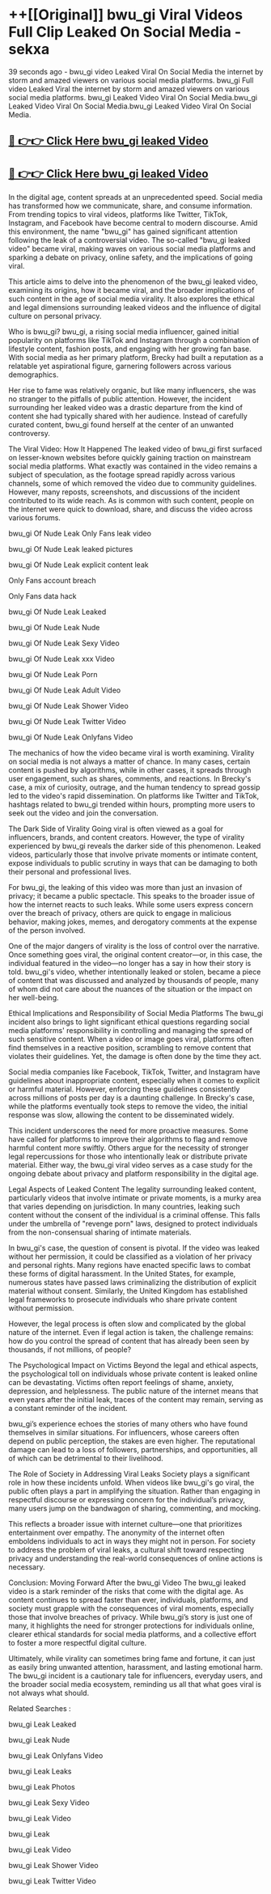 # ++[[Original]] bwu_gi Viral Videos Full Clip Leaked On Social Media - sekxa<br>

39 seconds ago - bwu_gi video Leaked Viral On Social Media the internet by storm and amazed viewers on various social media platforms.
bwu_gi Full video Leaked Viral the internet by storm and amazed viewers on various social media platforms. bwu_gi Leaked Video Viral On Social Media.bwu_gi Leaked Video Viral On Social Media.bwu_gi Leaked Video Viral On Social Media.<br>


## [🔴 👉👉 Click Here bwu_gi leaked Video ](https://onlyclips.site?title=bwu_gi&ref=git)

## [🔴 👉👉 Click Here bwu_gi leaked Video ](https://onlyclips.site?title=bwu_gi&ref=git)

In the digital age, content spreads at an unprecedented speed. Social media has transformed how we communicate, share, and consume information. From trending topics to viral videos, platforms like Twitter, TikTok, Instagram, and Facebook have become central to modern discourse. Amid this environment, the name "bwu_gi" has gained significant attention following the leak of a controversial video. The so-called "bwu_gi leaked video" became viral, making waves on various social media platforms and sparking a debate on privacy, online safety, and the implications of going viral.

This article aims to delve into the phenomenon of the bwu_gi leaked video, examining its origins, how it became viral, and the broader implications of such content in the age of social media virality. It also explores the ethical and legal dimensions surrounding leaked videos and the influence of digital culture on personal privacy.

Who is bwu_gi?
bwu_gi, a rising social media influencer, gained initial popularity on platforms like TikTok and Instagram through a combination of lifestyle content, fashion posts, and engaging with her growing fan base. With social media as her primary platform, Brecky had built a reputation as a relatable yet aspirational figure, garnering followers across various demographics.

Her rise to fame was relatively organic, but like many influencers, she was no stranger to the pitfalls of public attention. However, the incident surrounding her leaked video was a drastic departure from the kind of content she had typically shared with her audience. Instead of carefully curated content, bwu_gi found herself at the center of an unwanted controversy.

The Viral Video: How It Happened
The leaked video of bwu_gi first surfaced on lesser-known websites before quickly gaining traction on mainstream social media platforms. What exactly was contained in the video remains a subject of speculation, as the footage spread rapidly across various channels, some of which removed the video due to community guidelines. However, many reposts, screenshots, and discussions of the incident contributed to its wide reach. As is common with such content, people on the internet were quick to download, share, and discuss the video across various forums.

bwu_gi Of Nude Leak Only Fans leak video

bwu_gi Of Nude Leak leaked pictures

bwu_gi Of Nude Leak explicit content leak

Only Fans account breach

Only Fans data hack

bwu_gi Of Nude Leak Leaked

bwu_gi Of Nude Leak Nude

bwu_gi Of Nude Leak Sexy Video

bwu_gi Of Nude Leak xxx Video

bwu_gi Of Nude Leak Porn

bwu_gi Of Nude Leak Adult Video

bwu_gi Of Nude Leak Shower Video

bwu_gi Of Nude Leak Twitter Video

bwu_gi Of Nude Leak Onlyfans Video

The mechanics of how the video became viral is worth examining. Virality on social media is not always a matter of chance. In many cases, certain content is pushed by algorithms, while in other cases, it spreads through user engagement, such as shares, comments, and reactions. In Brecky's case, a mix of curiosity, outrage, and the human tendency to spread gossip led to the video's rapid dissemination. On platforms like Twitter and TikTok, hashtags related to bwu_gi trended within hours, prompting more users to seek out the video and join the conversation.

The Dark Side of Virality
Going viral is often viewed as a goal for influencers, brands, and content creators. However, the type of virality experienced by bwu_gi reveals the darker side of this phenomenon. Leaked videos, particularly those that involve private moments or intimate content, expose individuals to public scrutiny in ways that can be damaging to both their personal and professional lives.

For bwu_gi, the leaking of this video was more than just an invasion of privacy; it became a public spectacle. This speaks to the broader issue of how the internet reacts to such leaks. While some users express concern over the breach of privacy, others are quick to engage in malicious behavior, making jokes, memes, and derogatory comments at the expense of the person involved.

One of the major dangers of virality is the loss of control over the narrative. Once something goes viral, the original content creator—or, in this case, the individual featured in the video—no longer has a say in how their story is told. bwu_gi's video, whether intentionally leaked or stolen, became a piece of content that was discussed and analyzed by thousands of people, many of whom did not care about the nuances of the situation or the impact on her well-being.

Ethical Implications and Responsibility of Social Media Platforms
The bwu_gi incident also brings to light significant ethical questions regarding social media platforms' responsibility in controlling and managing the spread of such sensitive content. When a video or image goes viral, platforms often find themselves in a reactive position, scrambling to remove content that violates their guidelines. Yet, the damage is often done by the time they act.

Social media companies like Facebook, TikTok, Twitter, and Instagram have guidelines about inappropriate content, especially when it comes to explicit or harmful material. However, enforcing these guidelines consistently across millions of posts per day is a daunting challenge. In Brecky's case, while the platforms eventually took steps to remove the video, the initial response was slow, allowing the content to be disseminated widely.

This incident underscores the need for more proactive measures. Some have called for platforms to improve their algorithms to flag and remove harmful content more swiftly. Others argue for the necessity of stronger legal repercussions for those who intentionally leak or distribute private material. Either way, the bwu_gi viral video serves as a case study for the ongoing debate about privacy and platform responsibility in the digital age.

Legal Aspects of Leaked Content
The legality surrounding leaked content, particularly videos that involve intimate or private moments, is a murky area that varies depending on jurisdiction. In many countries, leaking such content without the consent of the individual is a criminal offense. This falls under the umbrella of "revenge porn" laws, designed to protect individuals from the non-consensual sharing of intimate materials.

In bwu_gi's case, the question of consent is pivotal. If the video was leaked without her permission, it could be classified as a violation of her privacy and personal rights. Many regions have enacted specific laws to combat these forms of digital harassment. In the United States, for example, numerous states have passed laws criminalizing the distribution of explicit material without consent. Similarly, the United Kingdom has established legal frameworks to prosecute individuals who share private content without permission.

However, the legal process is often slow and complicated by the global nature of the internet. Even if legal action is taken, the challenge remains: how do you control the spread of content that has already been seen by thousands, if not millions, of people?

The Psychological Impact on Victims
Beyond the legal and ethical aspects, the psychological toll on individuals whose private content is leaked online can be devastating. Victims often report feelings of shame, anxiety, depression, and helplessness. The public nature of the internet means that even years after the initial leak, traces of the content may remain, serving as a constant reminder of the incident.

bwu_gi’s experience echoes the stories of many others who have found themselves in similar situations. For influencers, whose careers often depend on public perception, the stakes are even higher. The reputational damage can lead to a loss of followers, partnerships, and opportunities, all of which can be detrimental to their livelihood.

The Role of Society in Addressing Viral Leaks
Society plays a significant role in how these incidents unfold. When videos like bwu_gi's go viral, the public often plays a part in amplifying the situation. Rather than engaging in respectful discourse or expressing concern for the individual’s privacy, many users jump on the bandwagon of sharing, commenting, and mocking.

This reflects a broader issue with internet culture—one that prioritizes entertainment over empathy. The anonymity of the internet often emboldens individuals to act in ways they might not in person. For society to address the problem of viral leaks, a cultural shift toward respecting privacy and understanding the real-world consequences of online actions is necessary.

Conclusion: Moving Forward After the bwu_gi Video
The bwu_gi leaked video is a stark reminder of the risks that come with the digital age. As content continues to spread faster than ever, individuals, platforms, and society must grapple with the consequences of viral moments, especially those that involve breaches of privacy. While bwu_gi’s story is just one of many, it highlights the need for stronger protections for individuals online, clearer ethical standards for social media platforms, and a collective effort to foster a more respectful digital culture.

Ultimately, while virality can sometimes bring fame and fortune, it can just as easily bring unwanted attention, harassment, and lasting emotional harm. The bwu_gi incident is a cautionary tale for influencers, everyday users, and the broader social media ecosystem, reminding us all that what goes viral is not always what should.

Related Searches :

bwu_gi Leak Leaked

bwu_gi Leak Nude

bwu_gi Leak Onlyfans Video

bwu_gi Leak Leaks

bwu_gi Leak Photos

bwu_gi Leak Sexy Video

bwu_gi Leak Video

bwu_gi Leak

bwu_gi Leak Video

bwu_gi Leak Shower Video

bwu_gi Leak Twitter Video

